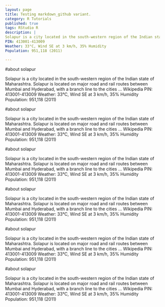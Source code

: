 ```yaml
---
layout: page
title: Testing markdown_github variant.
category: R Tutorials
published: true
tags: RStudio R
description: |
Solapur is a city located in the south-western region of the Indian state of Maharashtra. Solapur is located on major road and rail routes between Mumbai and Hyderabad, with a branch line to the cities ... Wikipedia
PIN: 413001-413009
Weather: 33°C, Wind SE at 3 km/h, 35% Humidity
Population: 951,118 (2011)

---
```



#about solapur

   Solapur is a city located in the south-western region of the Indian state of Maharashtra. Solapur is located on major road and             rail routes between Mumbai and Hyderabad, with a branch line to the cities ... Wikipedia
        PIN: 413001-413009
        Weather: 33°C, Wind SE at 3 km/h, 35% Humidity
        Population: 951,118 (2011)

#about solapur

   Solapur is a city located in the south-western region of the Indian state of Maharashtra. Solapur is located on major road and             rail routes between Mumbai and Hyderabad, with a branch line to the cities ... Wikipedia
        PIN: 413001-413009
        Weather: 33°C, Wind SE at 3 km/h, 35% Humidity
        Population: 951,118 (2011)

#about solapur

   Solapur is a city located in the south-western region of the Indian state of Maharashtra. Solapur is located on major road and             rail routes between Mumbai and Hyderabad, with a branch line to the cities ... Wikipedia
        PIN: 413001-413009
        Weather: 33°C, Wind SE at 3 km/h, 35% Humidity
        Population: 951,118 (2011)

#about solapur

   Solapur is a city located in the south-western region of the Indian state of Maharashtra. Solapur is located on major road and             rail routes between Mumbai and Hyderabad, with a branch line to the cities ... Wikipedia
        PIN: 413001-413009
        Weather: 33°C, Wind SE at 3 km/h, 35% Humidity
        Population: 951,118 (2011)

#about solapur

   Solapur is a city located in the south-western region of the Indian state of Maharashtra. Solapur is located on major road and             rail routes between Mumbai and Hyderabad, with a branch line to the cities ... Wikipedia
        PIN: 413001-413009
        Weather: 33°C, Wind SE at 3 km/h, 35% Humidity
        Population: 951,118 (2011)

#about solapur

   Solapur is a city located in the south-western region of the Indian state of Maharashtra. Solapur is located on major road and             rail routes between Mumbai and Hyderabad, with a branch line to the cities ... Wikipedia
        PIN: 413001-413009
        Weather: 33°C, Wind SE at 3 km/h, 35% Humidity
        Population: 951,118 (2011)
